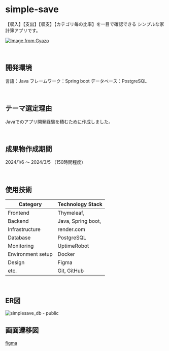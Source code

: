 # simple-save
【収入】【支出】【収支】【カテゴリ毎の比率】を一目で確認できる
シンプルな家計簿アプリです。

[![Image from Gyazo](https://i.gyazo.com/79713d560df4d38b2edc97d00a360c88.gif)](https://gyazo.com/79713d560df4d38b2edc97d00a360c88)

<br />

## 開発環境
言語：Java
フレームワーク：Spring boot
データベース：PostgreSQL

<br />

## テーマ選定理由
Javaでのアプリ開発経験を積むために作成しました。

<br />

## 成果物作成期間
2024/1/6 ～ 2024/3/5 （150時間程度）

<br />

## 使用技術

| Category          | Technology Stack                                     |
| ----------------- | --------------------------------------------------   |
| Frontend          | Thymeleaf,|
| Backend           | Java, Spring boot,|
| Infrastructure    | render.com|
| Database          | PostgreSQL|
| Monitoring        | UptimeRobot|
| Environment setup | Docker|
| Design            | Figma|
| etc.              | Git, GitHub |

<br />

## ER図
![simplesave_db - public](https://github.com/nyakako/simple-save/assets/9846779/657414f6-5eb5-448d-8769-5a1e2834413a)

## 画面遷移図
[figma](https://www.figma.com/file/v9hY900lhhk84DrQYSFDWT/simplesave(kakeibo-app)?type=design&node-id=0%3A1&mode=design&t=1idWKRiKKiya0JeE-1)
